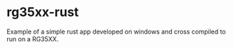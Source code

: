 # rg35xx-rust
Example of a simple rust app developed on windows and cross compiled to run on a RG35XX.
